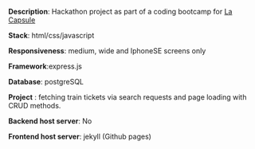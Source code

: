 __Description__: Hackathon project as part of a coding bootcamp for [La Capsule](https://www.lacapsule.academy/)

__Stack__: html/css/javascript

__Responsiveness__: medium, wide and IphoneSE screens only

__Framework__:express.js

__Database__: postgreSQL

__Project__ : fetching train tickets via search requests and page loading with CRUD methods.

__Backend host server__: No

__Frontend host server__: jekyll (Github pages)

